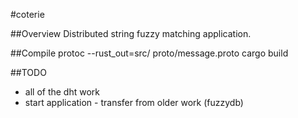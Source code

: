 #coterie

##Overview
Distributed string fuzzy matching application.

##Compile
protoc --rust_out=src/ proto/message.proto
cargo build

##TODO
- all of the dht work
- start application - transfer from older work (fuzzydb)
